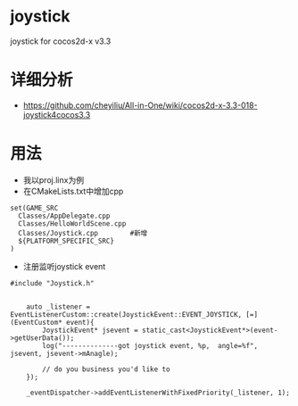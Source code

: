 # joystick
joystick for cocos2d-x v3.3

# 详细分析
* https://github.com/cheyiliu/All-in-One/wiki/cocos2d-x-3.3-018-joystick4cocos3.3

# 用法
* 我以proj.linx为例
* 在CMakeLists.txt中增加cpp
```
set(GAME_SRC
  Classes/AppDelegate.cpp
  Classes/HelloWorldScene.cpp
  Classes/Joystick.cpp        #新增
  ${PLATFORM_SPECIFIC_SRC}
)

```
* 注册监听joystick event
```
#include "Joystick.h"


    auto _listener = EventListenerCustom::create(JoystickEvent::EVENT_JOYSTICK, [=](EventCustom* event){
        JoystickEvent* jsevent = static_cast<JoystickEvent*>(event->getUserData());
        log("--------------got joystick event, %p,  angle=%f", jsevent, jsevent->mAnagle);

        // do you business you'd like to
    });

    _eventDispatcher->addEventListenerWithFixedPriority(_listener, 1);
```
